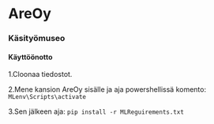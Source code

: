 # AreOy

### Käsityömuseo

#### Käyttöönotto
1.Cloonaa tiedostot.

2.Mene kansion AreOy sisälle ja aja powershellissä komento:
```MLenv\Scripts\activate```

3.Sen jälkeen aja:
```pip install -r MLReguirements.txt```
